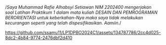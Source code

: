 /*Saya Muhammad Rafie Alhabsyi Setiawan NIM 2202400
mengerjakan soal Latihan Praktikum 1
dalam mata kuliah DESAIN DAN PEMROGRAMAN BERORIENTASI
untuk keberkahan-Nya maka saya tidak melakukan kecurangan seperti yang telah dispesifikasikan. Aamiin.*/


https://github.com/ssamu11/LP1DPBO2024C1/assets/134787786/2cc4d025-8dc2-4b84-9774-2476dbf2d410
